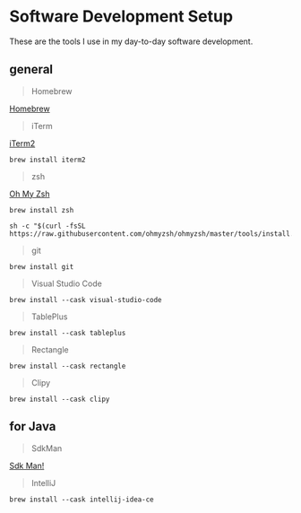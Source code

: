 # Software Development Setup

These are the tools I use in my day-to-day software development.

## general

> Homebrew

[Homebrew](https://brew.sh/)

> iTerm

[iTerm2](https://iterm2.com/index.html)

```
brew install iterm2
```

> zsh

[Oh My Zsh](https://ohmyz.sh/)

```
brew install zsh

sh -c "$(curl -fsSL https://raw.githubusercontent.com/ohmyzsh/ohmyzsh/master/tools/install.sh)"
```

> git

```
brew install git
```

> Visual Studio Code

```
brew install --cask visual-studio-code
```

> TablePlus

```
brew install --cask tableplus
```

> Rectangle

```
brew install --cask rectangle
```

> Clipy

```
brew install --cask clipy
```

## for Java

> SdkMan

[Sdk Man!](https://sdkman.io/)

> IntelliJ

```
brew install --cask intellij-idea-ce
```

